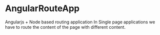 # AngularRouteApp
Angularjs + Node based routing application 
In Single page applications we have to route the content of the page with different content.

